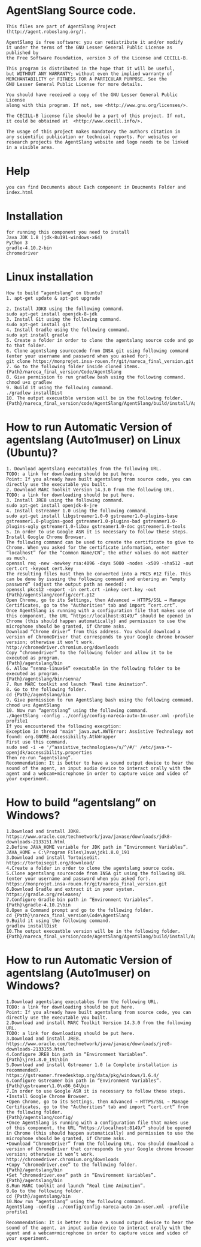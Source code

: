 # AgentSlang Source code.
	This files are part of AgentSlang Project (http://agent.roboslang.org/).

	AgentSlang is free software: you can redistribute it and/or modify
	it under the terms of the GNU Lesser General Public License as published by
	the Free Software Foundation, version 3 of the License and CECILL-B.
 
	This program is distributed in the hope that it will be useful,
	but WITHOUT ANY WARRANTY; without even the implied warranty of
	MERCHANTABILITY or FITNESS FOR A PARTICULAR PURPOSE. See the
	GNU Lesser General Public License for more details.
 
	You should have received a copy of the GNU Lesser General Public License
	along with this program. If not, see <http://www.gnu.org/licenses/>.

	The CECILL-B license file should be a part of this project. If not,
	it could be obtained at  <http://www.cecill.info/>.
 
	The usage of this project makes mandatory the authors citation in
	any scientific publication or technical reports. For websites or
	research projects the AgentSlang website and logo needs to be linked
	in a visible area. 
 


# Help
	you can find Documents about Each component in Doucments Folder and index.html

# Installation
	for running this component you need to install 
	Java JDK 1.8 (jdk-8u191-windows-x64)
	Python 3
	gradle-4.10.2-bin
	chromedriver
 
# Linux installation
	How to build “agentslang” on Ubuntu? 
	1. apt-get update & apt-get upgrade

	2. Install JDK8 using the following command. 
	sudo apt-get install openjdk-8-jdk
	3. Install Git using the following command.
	sudo apt-get install git
	4. Install Gradle using the following command.
	sudo apt install gradle
	5. Create a folder in order to clone the agentslang source code and go to that folder.
	6. Clone agentslang sourcecode from INSA git using following command (enter your username and password when you asked for).
	git clone https://monprojet.insa-rouen.fr/git/nareca_final_version.git
	7. Go to the following folder inside cloned items.
	{Path}/nareca_final_version/Code/AgentSlang
	8. Give permission to run gradlew bash using the following command.
	chmod u+x gradlew
	9. Build it using the following command.
	./gradlew installDist 
	10. The output execuatble version will be in the following folder.
	{Path}/nareca_final_version/code/AgentSlang/AgentSlang/build/install/AgentSlang

# How to run Automatic Version of agentslang (Auto1muser) on Linux (Ubuntu)? 
	1. Download agentslang executables from the following URL.
	TODO: a link for downloading should be put here.
	Point: If you already have built agentslang from source code, you can directly use the executable you built.
	2. Download MARC Toolkit Version 14.3.0 from the following URL.
	TODO: a link for downloading should be put here.
	3. Install JRE8 using the following command. 
	sudo apt-get install openjdk-8-jre
	4. Install Gstreamer 1.0 using the following command.
	sudo apt-get install libgstreamer1.0-0 gstreamer1.0-plugins-base gstreamer1.0-plugins-good gstreamer1.0-plugins-bad gstreamer1.0-plugins-ugly gstreamer1.0-libav gstreamer1.0-doc gstreamer1.0-tools
	5. In order to use Google ASR it is necessary to follow these steps.
	Install Google Chrome Browser.
	The following command can be used to create the certificate to give to Chrome. When you asked for the certificate information, enter “localhost” for the “Common Name/CN”; the other values do not matter as much.
	openssl req -new -newkey rsa:4096 -days 5000 -nodes -x509 -sha512 -out cert.crt -keyout cert.key
	The resulting files must then be converted into a PKCS #12 file. This can be done by issuing the following command and entering an “empty password” (adjust the output path as needed):
	openssl pkcs12 -export -in cert.crt -inkey cert.key -out {Path}/agentslang/config/cert.p12
	Open Chrome, go to its Settings, then Advanced → HTTPS/SSL → Manage Certificates, go to the "Authorities" tab and import “cert.crt”. 
	Once AgentSlang is running with a configuration file that makes use of this component, the URL “https://localhost:8149/” should be opened in Chrome (this should happen automatically) and permission to use the microphone should be granted, if Chrome asks.
	Download “Chrome driver” from this address. You should download a version of ChromeDriver that corresponds to your Google chrome browser version; otherwise it won’t work.
	http://chromedriver.chromium.org/downloads
	Copy “chromedriver” to the following folder and allow it to be executed as program.
	{Path}/agentslang/bin
	6. Allow “senna-linux64” executable in the following folder to be executed as program.
	{Path}/agentslang/bin/senna/
	7. Run MARC toolkit and launch ”Real time Animation”.
	8. Go to the following folder.
	cd {Path}/agentslang/bin
	9. Give permission to run AgentSlang bash using the following command.
	chmod u+x AgentSlang
	10. Now run “agentslang” using the following command.
	./AgentSlang -config ../config/config-nareca-auto-1m-user.xml -profile profile1
	If you encountered the following execption:
	Exception in thread "main" java.awt.AWTError: Assistive Technology not found: org.GNOME.Accessibility.AtkWrapper
	First use this command.
	sudo sed -i -e '/^assistive_technologies=/s/^/#/' /etc/java-*-openjdk/accessibility.properties
	Then re-run “agentslang”. 
	Recommendation: It is better to have a sound output device to hear the sound of the agent, an input audio device to interact orally with the agent and a webcam+microphone in order to capture voice and video of your experiment.
	 
	 
# How to build “agentslang” on Windows? 
	1.Download and install JDK8.
	https://www.oracle.com/technetwork/java/javase/downloads/jdk8-downloads-2133151.html
	2.Define JAVA_HOME variable for JDK path in “Environment Variables”.
	JAVA_HOME = C:\Program Files\Java\jdk1.8.0_191
	3.Download and install TortoiseGit.
	https://tortoisegit.org/download/
	4.Create a folder in order to clone the agentslang source code.
	5.Clone agentslang sourcecode from INSA git using the following URL (enter your username and password when you asked for).
	https://monprojet.insa-rouen.fr/git/nareca_final_version.git
	6.Download Gradle and extract it in your system.
	https://gradle.org/releases/
	7.Configure Gradle bin path in “Environment Variables”.
	{Path}\gradle-4.10.2\bin
	8.Open a Command prompt and go to the following folder.
	cd {Path}\nareca_final_version\Code\AgentSlang 
	9.Build it using the following command.
	gradlew installDist
	10.The output execuatble version will be in the following folder.
	{Path}/nareca_final_version/code/AgentSlang/AgentSlang/build/install/AgentSlang


# How to run Automatic Version of agentslang (Auto1muser) on Windows? 

	1.Download agentslang executables from the following URL.
	TODO: a link for downloading should be put here.
	Point: If you already have built agentslang from source code, you can directly use the executable you built.
	2.Download and install MARC Toolkit Version 14.3.0 from the following URL. 
	TODO: a link for downloading should be put here.
	3.Download and install JRE8.
	https://www.oracle.com/technetwork/java/javase/downloads/jre8-downloads-2133155.html
	4.Configure JRE8 bin path in “Environment Variables”.
	{Path}\jre1.8.0_191\bin
	5.Download and install Gstreamer 1.0 (a Complete installation is recommended).
	https://gstreamer.freedesktop.org/data/pkg/windows/1.6.4/
	6.Configure Gstreamer bin path in “Environment Variables”.
	{Path}\gstreamer\1.0\x86_64\bin
	7.In order to use Google ASR it is necessary to follow these steps.
	•Install Google Chrome Browser.
	•Open Chrome, go to its Settings, then Advanced → HTTPS/SSL → Manage Certificates, go to the "Authorities" tab and import “cert.crt” from the following folder.
	{Path}/agentslang/config/
	•Once AgentSlang is running with a configuration file that makes use of this component, the URL “https://localhost:8149/” should be opened in Chrome (this should happen automatically) and permission to use the microphone should be granted, if Chrome asks.
	•Download “ChromeDriver” from the following URL. You should download a version of ChromeDriver that corresponds to your Google chrome browser version; otherwise it won’t work.
	http://chromedriver.chromium.org/downloads
	•Copy “chromedriver.exe” to the following folder.
	{Path}/agentslang/bin
	•Set “chromedriver.exe” path in “Environment Variables”.
	{Path}/agentslang/bin
	8.Run MARC toolkit and launch “Real time Animation”.
	9.Go to the following folder.
	cd {Path}/agentslang/bin
	10.Now run “agentslang” using the following command.
	AgentSlang -config ../config/config-nareca-auto-1m-user.xml -profile profile1

	Recommendation: It is better to have a sound output device to hear the sound of the agent, an input audio device to interact orally with the agent and a webcam+microphone in order to capture voice and video of your experiment.


	